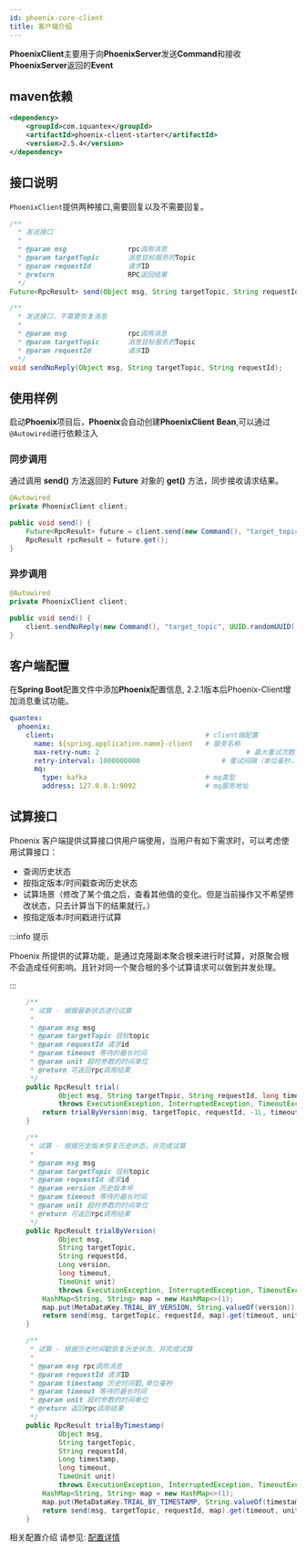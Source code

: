 ```yaml
---
id: phoenix-core-client
title: 客户端介绍
---
```


**PhoenixClient**主要用于向**PhoenixServer**发送**Command**和接收**PhoenixServer**返回的**Event**

## maven依赖

```xml
<dependency>
    <groupId>com.iquantex</groupId>
    <artifactId>phoenix-client-starter</artifactId>
    <version>2.5.4</version>
</dependency>
```

## 接口说明

`PhoenixClient`提供两种接口,需要回复以及不需要回复。

```java
/**
  * 发送接口
  *
  * @param msg               rpc调用消息
  * @param targetTopic       消息目标服务的Topic
  * @param requestId         请求ID
  * @return                  RPC返回结果
  */
Future<RpcResult> send(Object msg, String targetTopic, String requestId);

/**
  * 发送接口，不需要恢复消息
  *
  * @param msg               rpc调用消息
  * @param targetTopic       消息目标服务的Topic
  * @param requestId         请求ID
  */
void sendNoReply(Object msg, String targetTopic, String requestId);
```

## 使用样例

启动**Phoenix**项目后，**Phoenix**会自动创建**PhoenixClient Bean**,可以通过`@Autowired`进行依赖注入

### 同步调用

通过调用 **send()** 方法返回的 **Future** 对象的 **get()** 方法，同步接收请求结果。

```java
@Autowired
private PhoenixClient client;

public void send() {
    Future<RpcResult> future = client.send(new Command(), "target_topic", UUID.randomUUID());
    RpcResult rpcResult = future.get();
}
```

### 异步调用

```java
@Autowired
private PhoenixClient client;

public void send() {
    client.sendNoReply(new Command(), "target_topic", UUID.randomUUID());
}
```

## 客户端配置

在**Spring Boot**配置文件中添加**Phoenix**配置信息, 2.2.1版本后Phoenix-Client增加消息重试功能。

```yaml
quantex:
  phoenix:
    client:                                     # client端配置
      name: ${spring.application.name}-client   # 服务名称
      max-retry-num: 2						              # 最大重试次数
      retry-interval: 1000000000		          	# 重试间隔（单位毫秒，默认10s）
      mq:
        type: kafka                             # mq类型
        address: 127.0.0.1:9092                 # mq服务地址 
```

## 试算接口

Phoenix 客户端提供试算接口供用户端使用，当用户有如下需求时，可以考虑使用试算接口：

- 查询历史状态
- 按指定版本/时间戳查询历史状态
- 试算场景（修改了某个值之后，查看其他值的变化。但是当前操作又不希望修改状态，只去计算当下的结果就行。）
- 按指定版本/时间戳进行试算

:::info 提示

Phoenix 所提供的试算功能，是通过克隆副本聚合根来进行时试算，对原聚合根不会造成任何影响。且针对同一个聚合根的多个试算请求可以做到并发处理。

:::

```java
    /**
     * 试算 - 根据最新状态进行试算
     *
     * @param msg msg
     * @param targetTopic 目标topic
     * @param requestId 请求id
     * @param timeout 等待的最长时间
     * @param unit 超时参数的时间单位
     * @return 可返回rpc调用结果
     */
    public RpcResult trial(
            Object msg, String targetTopic, String requestId, long timeout, TimeUnit unit)
            throws ExecutionException, InterruptedException, TimeoutException {
        return trialByVersion(msg, targetTopic, requestId, -1L, timeout, unit);
    }

    /**
     * 试算 - 根据历史版本恢复历史状态，并完成试算
     *
     * @param msg msg
     * @param targetTopic 目标topic
     * @param requestId 请求id
     * @param version 历史版本号
     * @param timeout 等待的最长时间
     * @param unit 超时参数的时间单位
     * @return 可返回rpc调用结果
     */
    public RpcResult trialByVersion(
            Object msg,
            String targetTopic,
            String requestId,
            Long version,
            long timeout,
            TimeUnit unit)
            throws ExecutionException, InterruptedException, TimeoutException {
        HashMap<String, String> map = new HashMap<>(1);
        map.put(MetaDataKey.TRIAL_BY_VERSION, String.valueOf(version));
        return send(msg, targetTopic, requestId, map).get(timeout, unit);
    }

    /**
     * 试算 - 根据历史时间戳恢复历史状态，并完成试算
     *
     * @param msg rpc调用消息
     * @param requestId 请求ID
     * @param timestamp 历史时间戳,单位毫秒
     * @param timeout 等待的最长时间
     * @param unit 超时参数的时间单位
     * @return 返回rpc调用结果
     */
    public RpcResult trialByTimestamp(
            Object msg,
            String targetTopic,
            String requestId,
            Long timestamp,
            long timeout,
            TimeUnit unit)
            throws ExecutionException, InterruptedException, TimeoutException {
        HashMap<String, String> map = new HashMap<>(1);
        map.put(MetaDataKey.TRIAL_BY_TIMESTAMP, String.valueOf(timestamp));
        return send(msg, targetTopic, requestId, map).get(timeout, unit);
    }
```

相关配置介绍 请参见: [配置详情](./phoenix-core-config)

